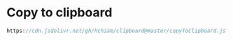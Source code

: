 # Copy to clipboard

```js
https://cdn.jsdelivr.net/gh/hchiam/clipboard@master/copyToClipboard.js
```
